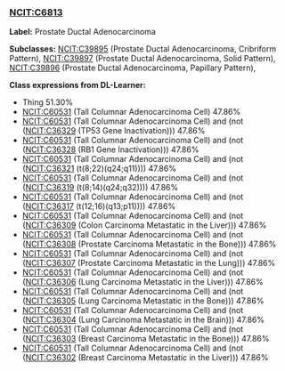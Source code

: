 
### [NCIT:C6813](http://purl.obolibrary.org/obo/NCIT_C6813)
**Label:** Prostate Ductal Adenocarcinoma

**Subclasses:** [NCIT:C39895](http://purl.obolibrary.org/obo/NCIT_C39895) (Prostate Ductal Adenocarcinoma, Cribriform Pattern), [NCIT:C39897](http://purl.obolibrary.org/obo/NCIT_C39897) (Prostate Ductal Adenocarcinoma, Solid Pattern), [NCIT:C39896](http://purl.obolibrary.org/obo/NCIT_C39896) (Prostate Ductal Adenocarcinoma, Papillary Pattern), 

**Class expressions from DL-Learner:**

- Thing 51.30%
- [NCIT:C60531](http://purl.obolibrary.org/obo/NCIT_C60531) (Tall Columnar Adenocarcinoma Cell) 47.86%
- [NCIT:C60531](http://purl.obolibrary.org/obo/NCIT_C60531) (Tall Columnar Adenocarcinoma Cell) and (not ([NCIT:C36329](http://purl.obolibrary.org/obo/NCIT_C36329) (TP53 Gene Inactivation))) 47.86%
- [NCIT:C60531](http://purl.obolibrary.org/obo/NCIT_C60531) (Tall Columnar Adenocarcinoma Cell) and (not ([NCIT:C36328](http://purl.obolibrary.org/obo/NCIT_C36328) (RB1 Gene Inactivation))) 47.86%
- [NCIT:C60531](http://purl.obolibrary.org/obo/NCIT_C60531) (Tall Columnar Adenocarcinoma Cell) and (not ([NCIT:C36321](http://purl.obolibrary.org/obo/NCIT_C36321) (t(8;22)(q24;q11)))) 47.86%
- [NCIT:C60531](http://purl.obolibrary.org/obo/NCIT_C60531) (Tall Columnar Adenocarcinoma Cell) and (not ([NCIT:C36319](http://purl.obolibrary.org/obo/NCIT_C36319) (t(8;14)(q24;q32)))) 47.86%
- [NCIT:C60531](http://purl.obolibrary.org/obo/NCIT_C60531) (Tall Columnar Adenocarcinoma Cell) and (not ([NCIT:C36317](http://purl.obolibrary.org/obo/NCIT_C36317) (t(12;16)(q13;p11)))) 47.86%
- [NCIT:C60531](http://purl.obolibrary.org/obo/NCIT_C60531) (Tall Columnar Adenocarcinoma Cell) and (not ([NCIT:C36309](http://purl.obolibrary.org/obo/NCIT_C36309) (Colon Carcinoma Metastatic in the Liver))) 47.86%
- [NCIT:C60531](http://purl.obolibrary.org/obo/NCIT_C60531) (Tall Columnar Adenocarcinoma Cell) and (not ([NCIT:C36308](http://purl.obolibrary.org/obo/NCIT_C36308) (Prostate Carcinoma Metastatic in the Bone))) 47.86%
- [NCIT:C60531](http://purl.obolibrary.org/obo/NCIT_C60531) (Tall Columnar Adenocarcinoma Cell) and (not ([NCIT:C36307](http://purl.obolibrary.org/obo/NCIT_C36307) (Prostate Carcinoma Metastatic in the Lung))) 47.86%
- [NCIT:C60531](http://purl.obolibrary.org/obo/NCIT_C60531) (Tall Columnar Adenocarcinoma Cell) and (not ([NCIT:C36306](http://purl.obolibrary.org/obo/NCIT_C36306) (Lung Carcinoma Metastatic in the Liver))) 47.86%
- [NCIT:C60531](http://purl.obolibrary.org/obo/NCIT_C60531) (Tall Columnar Adenocarcinoma Cell) and (not ([NCIT:C36305](http://purl.obolibrary.org/obo/NCIT_C36305) (Lung Carcinoma Metastatic in the Bone))) 47.86%
- [NCIT:C60531](http://purl.obolibrary.org/obo/NCIT_C60531) (Tall Columnar Adenocarcinoma Cell) and (not ([NCIT:C36304](http://purl.obolibrary.org/obo/NCIT_C36304) (Lung Carcinoma Metastatic in the Brain))) 47.86%
- [NCIT:C60531](http://purl.obolibrary.org/obo/NCIT_C60531) (Tall Columnar Adenocarcinoma Cell) and (not ([NCIT:C36303](http://purl.obolibrary.org/obo/NCIT_C36303) (Breast Carcinoma Metastatic in the Bone))) 47.86%
- [NCIT:C60531](http://purl.obolibrary.org/obo/NCIT_C60531) (Tall Columnar Adenocarcinoma Cell) and (not ([NCIT:C36302](http://purl.obolibrary.org/obo/NCIT_C36302) (Breast Carcinoma Metastatic in the Liver))) 47.86%


